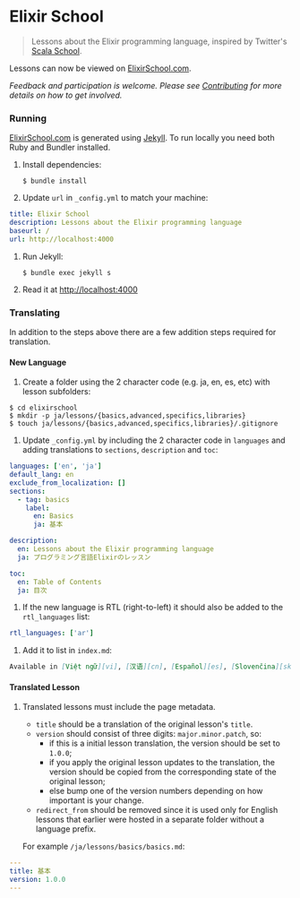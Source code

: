 # Elixir School

> Lessons about the Elixir programming language, inspired by Twitter's [Scala School](http://twitter.github.io/scala_school/).

Lessons can now be viewed on [ElixirSchool.com](https://elixirschool.com).

_Feedback and participation is welcome. Please see [Contributing](CONTRIBUTING.md) for more details on how to get involved._

### Running

[ElixirSchool.com](https://elixirschool.com) is generated using [Jekyll](https://github.com/jekyll/jekyll).  To run locally you need both Ruby and Bundler installed.

1. Install dependencies:

	```shell
	$ bundle install
	```

1. Update `url` in `_config.yml` to match your machine:

  ```yaml
  title: Elixir School
  description: Lessons about the Elixir programming language
  baseurl: /
  url: http://localhost:4000
  ```

1. Run Jekyll:

	```shell
	$ bundle exec jekyll s
	```

1. Read it at [http://localhost:4000](http://localhost:4000)

### Translating

In addition to the steps above there are a few addition steps required for translation.

#### New Language

1. Create a folder using the 2 character code (e.g. ja, en, es, etc) with lesson subfolders:

  ```shell
  $ cd elixirschool
  $ mkdir -p ja/lessons/{basics,advanced,specifics,libraries}
  $ touch ja/lessons/{basics,advanced,specifics,libraries}/.gitignore
  ```

1. Update `_config.yml` by including the 2 character code in `languages` and adding translations to `sections`, `description` and `toc`:

  ```yaml
  languages: ['en', 'ja']
  default_lang: en
  exclude_from_localization: []
  sections:
    - tag: basics
      label:
        en: Basics
        ja: 基本

  description:
    en: Lessons about the Elixir programming language
    ja: プログラミング言語Elixirのレッスン

  toc:
    en: Table of Contents
    ja: 目次
  ```

1. If the new language is RTL (right-to-left) it should also be added to the `rtl_languages` list:

  ```yaml
  rtl_languages: ['ar']
  ```

1. Add it to list in `index.md`:

  ```markdown
  Available in [Việt ngữ][vi], [汉语][cn], [Español][es], [Slovenčina][sk], [日本語][ja], [Polski][pl] [Português][pt], [Русском][ru] and [Bahasa Melayu][ms] and other.
  ```

#### Translated Lesson

1. Translated lessons must include the page metadata.
   * `title` should be a translation of the original lesson's `title`.
   * `version` should consist of three digits: `major.minor.patch`, so:
     * if this is a initial lesson translation, the version should be set to `1.0.0`;
     * if you apply the original lesson updates to the translation, the version should be copied from the corresponding state of the original lesson;
     * else bump one of the version numbers depending on how important is your change.
   * `redirect_from` should be removed since it is used only for English lessons that earlier were hosted in a separate folder without a language prefix.

   For example `/ja/lessons/basics/basics.md`:

  ```yaml
  ---
  title: 基本
  version: 1.0.0
  ---
  ```
